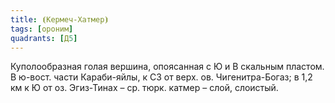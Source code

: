 ```yaml
---
title: ⦗Кермеч-Хатмер⦘
tags: [ороним]
quadrants: [Д5]
---
```


Куполообразная голая вершина, опоясанная с Ю и В скальным пластом. В ю-вост.
части Караби-яйлы, к СЗ от верх. ов. Чигенитра-Богаз; в 1,2 км к Ю от оз.
Эгиз-Тинах – ср. тюрк. катмер – слой, слоистый.
